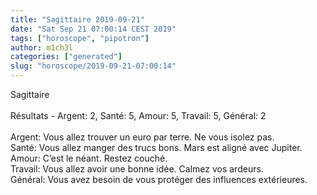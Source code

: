 ```yaml
---
title: "Sagittaire 2019-09-21"
date: "Sat Sep 21 07:00:14 CEST 2019"
tags: ["horoscope", "pipotron"]
author: m1ch3l
categories: ["generated"]
slug: "horoscope/2019-09-21-07:00:14"
---
```


Sagittaire<br>
<br>
Résultats - Argent: 2, Santé: 5, Amour: 5, Travail: 5, Général: 2<br>
<br>
Argent:  Vous allez trouver un euro par terre. Ne vous isolez pas.<br>
Santé:   Vous allez manger des trucs bons. Mars est aligné avec Jupiter.<br>
Amour:   C’est le néant. Restez couché.<br>
Travail: Vous allez avoir une bonne idée. Calmez vos ardeurs.<br>
Général: Vous avez besoin de vous protéger des influences extérieures.<br>
